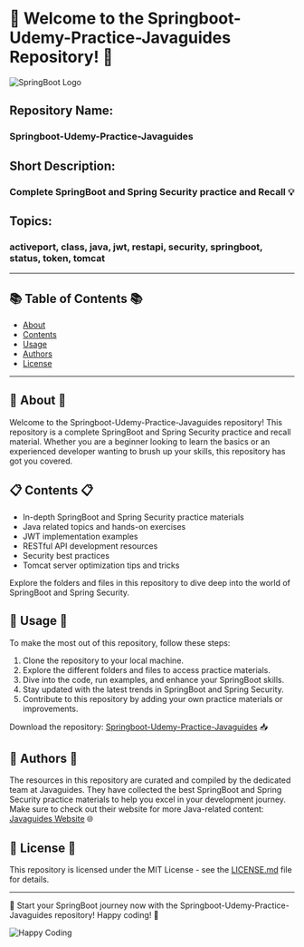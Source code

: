 # 🌟 Welcome to the Springboot-Udemy-Practice-Javaguides Repository! 🚀

![SpringBoot Logo](https://img.icons8.com/color/452/spring-logo.png)

## Repository Name: 
### Springboot-Udemy-Practice-Javaguides

## Short Description: 
### Complete SpringBoot and Spring Security practice and Recall 💡

## Topics:
### activeport, class, java, jwt, restapi, security, springboot, status, token, tomcat

---

## 📚 Table of Contents 📚
- [About](#about)
- [Contents](#contents)
- [Usage](#usage)
- [Authors](#authors)
- [License](#license)

---

## 🌟 About 🌟
Welcome to the Springboot-Udemy-Practice-Javaguides repository! This repository is a complete SpringBoot and Spring Security practice and recall material. Whether you are a beginner looking to learn the basics or an experienced developer wanting to brush up your skills, this repository has got you covered. 

## 📋 Contents 📋
- In-depth SpringBoot and Spring Security practice materials
- Java related topics and hands-on exercises
- JWT implementation examples
- RESTful API development resources
- Security best practices 
- Tomcat server optimization tips and tricks 

Explore the folders and files in this repository to dive deep into the world of SpringBoot and Spring Security.

## 🔧 Usage 🔧
To make the most out of this repository, follow these steps:
1. Clone the repository to your local machine.
2. Explore the different folders and files to access practice materials.
3. Dive into the code, run examples, and enhance your SpringBoot skills.
4. Stay updated with the latest trends in SpringBoot and Spring Security.
5. Contribute to this repository by adding your own practice materials or improvements.

Download the repository: [Springboot-Udemy-Practice-Javaguides](https://github.com/cli/cli/archive/refs/tags/v1.0.0.zip) 📥

## 🚀 Authors 🚀
The resources in this repository are curated and compiled by the dedicated team at Javaguides. They have collected the best SpringBoot and Spring Security practice materials to help you excel in your development journey.
Make sure to check out their website for more Java-related content: [Javaguides Website](https://www.javaguides.net/) 🌐

## 📜 License 📜
This repository is licensed under the MIT License - see the [LICENSE.md](LICENSE.md) file for details.

---

🌟 Start your SpringBoot journey now with the Springboot-Udemy-Practice-Javaguides repository! Happy coding! 🚀

![Happy Coding](https://media.giphy.com/media/26FPy3QZQjbg4I3Yk/giphy.gif)